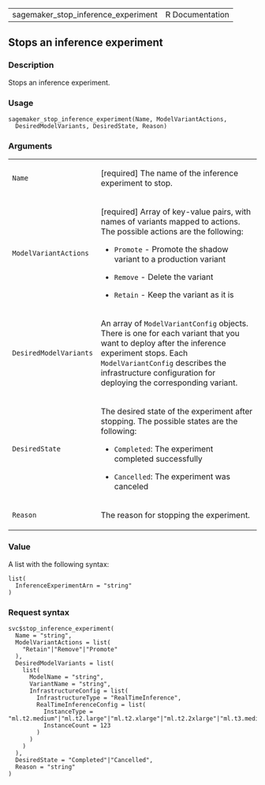<table style="width: 100%;">
<tbody>
<tr class="odd">
<td>sagemaker_stop_inference_experiment</td>
<td style="text-align: right;">R Documentation</td>
</tr>
</tbody>
</table>

## Stops an inference experiment

### Description

Stops an inference experiment.

### Usage

    sagemaker_stop_inference_experiment(Name, ModelVariantActions,
      DesiredModelVariants, DesiredState, Reason)

### Arguments

<table>
<colgroup>
<col style="width: 35%" />
<col style="width: 65%" />
</colgroup>
<tbody>
<tr class="odd">
<td><code
id="sagemaker_stop_inference_experiment_:_Name">Name</code></td>
<td><p>[required] The name of the inference experiment to stop.</p></td>
</tr>
<tr class="even">
<td><code
id="sagemaker_stop_inference_experiment_:_ModelVariantActions">ModelVariantActions</code></td>
<td><p>[required] Array of key-value pairs, with names of variants
mapped to actions. The possible actions are the following:</p>
<ul>
<li><p><code>Promote</code> - Promote the shadow variant to a production
variant</p></li>
<li><p><code>Remove</code> - Delete the variant</p></li>
<li><p><code>Retain</code> - Keep the variant as it is</p></li>
</ul></td>
</tr>
<tr class="odd">
<td><code
id="sagemaker_stop_inference_experiment_:_DesiredModelVariants">DesiredModelVariants</code></td>
<td><p>An array of <code>ModelVariantConfig</code> objects. There is one
for each variant that you want to deploy after the inference experiment
stops. Each <code>ModelVariantConfig</code> describes the infrastructure
configuration for deploying the corresponding variant.</p></td>
</tr>
<tr class="even">
<td><code
id="sagemaker_stop_inference_experiment_:_DesiredState">DesiredState</code></td>
<td><p>The desired state of the experiment after stopping. The possible
states are the following:</p>
<ul>
<li><p><code>Completed</code>: The experiment completed
successfully</p></li>
<li><p><code>Cancelled</code>: The experiment was canceled</p></li>
</ul></td>
</tr>
<tr class="odd">
<td><code
id="sagemaker_stop_inference_experiment_:_Reason">Reason</code></td>
<td><p>The reason for stopping the experiment.</p></td>
</tr>
</tbody>
</table>

### Value

A list with the following syntax:

    list(
      InferenceExperimentArn = "string"
    )

### Request syntax

    svc$stop_inference_experiment(
      Name = "string",
      ModelVariantActions = list(
        "Retain"|"Remove"|"Promote"
      ),
      DesiredModelVariants = list(
        list(
          ModelName = "string",
          VariantName = "string",
          InfrastructureConfig = list(
            InfrastructureType = "RealTimeInference",
            RealTimeInferenceConfig = list(
              InstanceType = "ml.t2.medium"|"ml.t2.large"|"ml.t2.xlarge"|"ml.t2.2xlarge"|"ml.t3.medium"|"ml.t3.large"|"ml.t3.xlarge"|"ml.t3.2xlarge"|"ml.m4.xlarge"|"ml.m4.2xlarge"|"ml.m4.4xlarge"|"ml.m4.10xlarge"|"ml.m4.16xlarge"|"ml.m5.xlarge"|"ml.m5.2xlarge"|"ml.m5.4xlarge"|"ml.m5.12xlarge"|"ml.m5.24xlarge"|"ml.m5d.large"|"ml.m5d.xlarge"|"ml.m5d.2xlarge"|"ml.m5d.4xlarge"|"ml.m5d.8xlarge"|"ml.m5d.12xlarge"|"ml.m5d.16xlarge"|"ml.m5d.24xlarge"|"ml.c4.xlarge"|"ml.c4.2xlarge"|"ml.c4.4xlarge"|"ml.c4.8xlarge"|"ml.c5.xlarge"|"ml.c5.2xlarge"|"ml.c5.4xlarge"|"ml.c5.9xlarge"|"ml.c5.18xlarge"|"ml.c5d.xlarge"|"ml.c5d.2xlarge"|"ml.c5d.4xlarge"|"ml.c5d.9xlarge"|"ml.c5d.18xlarge"|"ml.p2.xlarge"|"ml.p2.8xlarge"|"ml.p2.16xlarge"|"ml.p3.2xlarge"|"ml.p3.8xlarge"|"ml.p3.16xlarge"|"ml.p3dn.24xlarge"|"ml.g4dn.xlarge"|"ml.g4dn.2xlarge"|"ml.g4dn.4xlarge"|"ml.g4dn.8xlarge"|"ml.g4dn.12xlarge"|"ml.g4dn.16xlarge"|"ml.r5.large"|"ml.r5.xlarge"|"ml.r5.2xlarge"|"ml.r5.4xlarge"|"ml.r5.8xlarge"|"ml.r5.12xlarge"|"ml.r5.16xlarge"|"ml.r5.24xlarge"|"ml.g5.xlarge"|"ml.g5.2xlarge"|"ml.g5.4xlarge"|"ml.g5.8xlarge"|"ml.g5.16xlarge"|"ml.g5.12xlarge"|"ml.g5.24xlarge"|"ml.g5.48xlarge"|"ml.inf1.xlarge"|"ml.inf1.2xlarge"|"ml.inf1.6xlarge"|"ml.inf1.24xlarge"|"ml.p4d.24xlarge"|"ml.p4de.24xlarge",
              InstanceCount = 123
            )
          )
        )
      ),
      DesiredState = "Completed"|"Cancelled",
      Reason = "string"
    )
